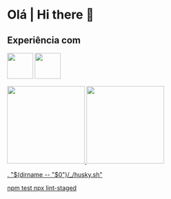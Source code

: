# Olá | Hi there 👋

## Experiência com

<img src="https://cdn.jsdelivr.net/gh/devicons/devicon/icons/java/java-original.svg" width="60" height="60"/> <img src="https://cdn.jsdelivr.net/gh/devicons/devicon/icons/python/python-original.svg" width="60" height="60"/>

<div>
<a href="https://github.com/cecimedeiros">
<img height="180em" src="https://github-readme-stats.vercel.app/api/top-langs/?username=cecimedeiros&layout=compact&langs_count=7&theme=ocean_dark"/>
<img height="180em" src="https://github-readme-stats.vercel.app/api?username=cecimedeiros&show_icons=true&theme=ocean_dark&include_all_commits=true&count_private=true"/>
</div>

. "$(dirname -- "$0")/_/husky.sh"

npm test
npx lint-staged
